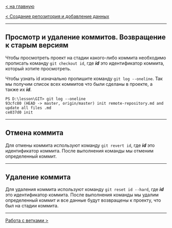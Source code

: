 [< на главную](./readme.md)

[< Создание репозитория и добавление данных](./create.md)

---

## Просмотр и удаление коммитов. Возвращение к старым версиям

Чтобы просмотреть проект на стадии какого-либо коммита необходимо прописать команду `git checkout id`, где ***id*** это идентификатор коммита, который хотите просмотреть.

Чтобы узнать id изначально пропишите команду `git log --oneline`. Так мы получим список всех коммитов что были сделаны в проекте, а также их ***id***.

```
PS D:\lesson\GIT> git log --oneline
93cfc80 (HEAD -> master, origin/master) init remote-repository.md and update all files .md
ce037d0 init
```

---

## Отмена коммита

Для отмены коммита используют команду `git revert id`, где ***id*** это идентификатор коммита. После выполнения команды мы отменим определенный коммит.

---

## Удаление коммита

Для удаления коммита используют команду `git reset id --hard`, где ***id*** это идентификатор коммита. После выполнения команды мы удалим определенный коммит и все данные будут возвращены к проекту, что был на стадии коммита.

---
[Работа с ветками >](./branch.md)